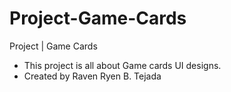 # Project-Game-Cards
Project | Game Cards
- This project is all about Game cards UI designs.
- Created by Raven Ryen B. Tejada
